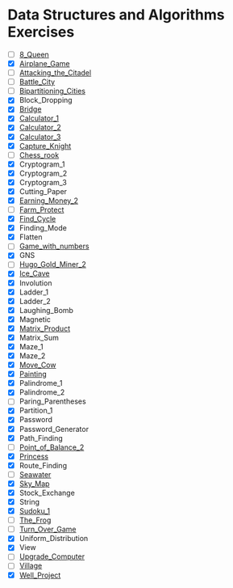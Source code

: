 # Data Structures and Algorithms Exercises

- [ ] [8_Queen](./8_Queen/README.md)
- [x] [Airplane_Game](./Airplane_Game/README.md)
- [ ] [Attacking_the_Citadel](./Attacking_the_Citadel/README.md)
- [ ] [Battle_City](./Battle_City/README.md)
- [ ] [Bipartitioning_Cities](./Bipartitioning_Cities/README.md)
- [x] Block_Dropping
- [x] [Bridge](./Bridge/README_vi.md)
- [x] [Calculator_1](./Calculator_1/README.md)
- [x] [Calculator_2](./Calculator_2/README.md)
- [x] [Calculator_3](./Calculator_3/README.md)
- [x] [Capture_Knight](./Capture_Knight/README.md)
- [ ] [Chess_rook](./Chess_rook/README.md)
- [x] Cryptogram_1
- [x] Cryptogram_2
- [x] Cryptogram_3
- [x] Cutting_Paper
- [x] [Earning_Money_2](./Earning_Money_2/README.md)
- [ ] [Farm_Protect](./Farm_Protect/README_vi.md)
- [x] [Find_Cycle](./Find_Cycle/README.md)
- [x] Finding_Mode
- [x] Flatten
- [ ] [Game_with_numbers](./Game_with_numbers/README.md)
- [x] GNS
- [ ] [Hugo_Gold_Miner_2](./Hugo_Gold_Miner_2/README_vi.md)
- [x] [Ice_Cave](./Ice_Cave/README.md)
- [x] Involution
- [x] Ladder_1
- [x] Ladder_2
- [x] Laughing_Bomb
- [x] Magnetic
- [x] [Matrix_Product](./Matrix_Product/README.md)
- [x] Matrix_Sum
- [x] Maze_1
- [x] Maze_2
- [x] [Move_Cow](./Move_Cow/README_vi.md)
- [x] [Painting](./Painting/README.md)
- [x] Palindrome_1
- [x] Palindrome_2
- [ ] Paring_Parentheses
- [x] Partition_1
- [x] Password
- [x] Password_Generator
- [x] Path_Finding
- [ ] [Point_of_Balance_2](./Point_of_Balance_2/README.md)
- [x] [Princess](./Princess/README.md)
- [x] Route_Finding
- [ ] [Seawater](./Seawater/README.md)
- [x] [Sky_Map](./Sky_Map/README.md)
- [x] Stock_Exchange
- [x] String
- [x] [Sudoku_1](./Sudoku_1/README.md)
- [ ] [The_Frog](./The_Frog/README.md)
- [ ] [Turn_Over_Game](./Turn_Over_Game/README.md)
- [x] Uniform_Distribution
- [x] View
- [ ] [Upgrade_Computer](./Upgrade_Computer/README.md)
- [ ] [Village](./Village/README.md)
- [x] [Well_Project](./Well_Project/README.md)
